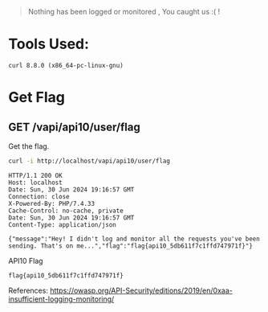 > Nothing has been logged or monitored , You caught us :( !

# Tools Used:
```
curl 8.8.0 (x86_64-pc-linux-gnu)
```

# Get Flag
## GET /vapi/api10/user/flag

Get the flag.
```bash
curl -i http://localhost/vapi/api10/user/flag
```
```http
HTTP/1.1 200 OK
Host: localhost
Date: Sun, 30 Jun 2024 19:16:57 GMT
Connection: close
X-Powered-By: PHP/7.4.33
Cache-Control: no-cache, private
Date: Sun, 30 Jun 2024 19:16:57 GMT
Content-Type: application/json

{"message":"Hey! I didn't log and monitor all the requests you've been sending. That's on me...","flag":"flag{api10_5db611f7c1ffd747971f}"}
```

API10 Flag
```
flag{api10_5db611f7c1ffd747971f}
```

References:
https://owasp.org/API-Security/editions/2019/en/0xaa-insufficient-logging-monitoring/